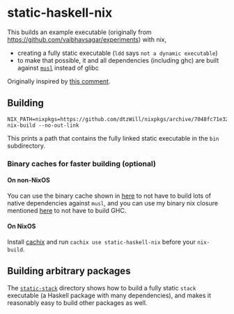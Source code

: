 # static-haskell-nix

This builds an example executable (originally from https://github.com/vaibhavsagar/experiments) with nix,

* creating a fully static executable (`ldd` says `not a dynamic executable`)
* to make that possible, it and all dependencies (including ghc) are built against [`musl`](https://www.musl-libc.org/) instead of glibc

Originally inspired by [this comment](https://github.com/NixOS/nixpkgs/pull/37598#issuecomment-375117019).

## Building

```
NIX_PATH=nixpkgs=https://github.com/dtzWill/nixpkgs/archive/7048fc71e325c69ddfa62309c0b661b430774eac.tar.gz nix-build --no-out-link
```

This prints a path that contains the fully linked static executable in the `bin` subdirectory.

### Binary caches for faster building (optional)

#### On non-NixOS

You can use the binary cache shown in [here](https://github.com/NixOS/nixpkgs/pull/34645) to not have to build lots of native dependencies against `musl`,
and you can use my binary nix closure mentioned [here](https://github.com/NixOS/nixpkgs/pull/37598#issuecomment-396760267) to not have to build GHC.

#### On NixOS

Install [cachix](https://cachix.org) and run `cachix use static-haskell-nix` before your `nix-build`.

## Building arbitrary packages

The [`static-stack`](./static-stack) directory shows how to build a fully static `stack` executable (a Haskell package with many dependencies), and makes it reasonably easy to build other packages as well.
